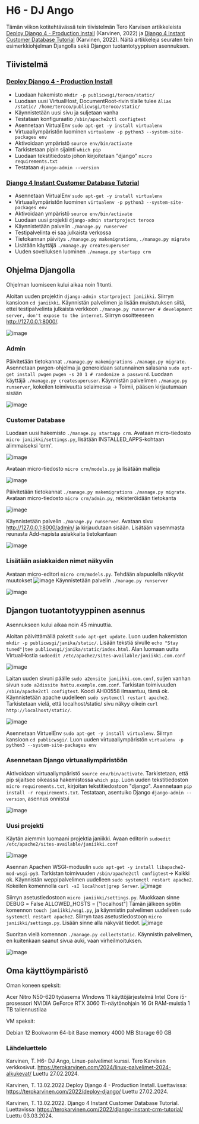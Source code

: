 # H6 - DJ Ango
Tämän viikon kotitehtävässä tein tiivistelmän Tero Karvisen artikkeleista [Deploy Django 4 - Production Install](https://terokarvinen.com/2022/deploy-django/) (Karvinen, 2022) ja [Django 4 Instant Customer Database Tutorial](https://terokarvinen.com/2022/django-instant-crm-tutorial/) (Karvinen, 2022). Näitä artikkeleja seuraten tein esimerkkiohjelman Djangolla sekä Djangon tuotantotyyppisen asennuksen. 
## Tiivistelmä
### [Deploy Django 4 - Production Install](https://terokarvinen.com/2022/deploy-django/)

- Luodaan hakemisto `mkdir -p publicwsgi/teroco/static/`
- Luodaan uusi VirtualHost, DocumentRoot-rivin tilalle tulee `Alias /static/ /home/teroco/publicwsgi/teroco/static/`
- Käynnistetään uusi sivu ja suljetaan vanha
- Testataan konfiguraatio `/sbin/apache2ctl configtest`
- Asennetaan VirtualEnv `sudo apt-get -y install virtualenv`
- Virtuaaliympäristön luominen `virtualenv -p python3 --system-site-packages env`
- Aktivoidaan ympäristö `source env/bin/activate`
- Tarkistetaan pipin sijainti `which pip`
- Luodaan tekstitiedosto johon kirjoitetaan "django" `micro requirements.txt`
- Testataan `django-admin --version`

### [Django 4 Instant Customer Database Tutorial](https://terokarvinen.com/2022/django-instant-crm-tutorial/)

- Asennetaan VirtualEnv `sudo apt-get -y install virtualenv`
- Virtuaaliympäristön luominen `virtualenv -p python3 --system-site-packages env`
- Aktivoidaan ympäristö `source env/bin/activate`
- Luodaan uusi projekti `django-admin startproject teroco`
- Käynnistetään palvelin `./manage.py runserver`
- Testipalvelinta ei saa julkaista verkossa
- Tietokannan päivitys `./manage.py makemigrations`, `./manage.py migrate`
- Lisätään käyttäjä `./manage.py createsuperuser`
- Uuden sovelluksen luominen `./manage.py startapp crm`




## Ohjelma Djangolla
Ohjelman luomiseen kului aikaa noin 1 tunti.

Aloitan uuden projektin `django-admin startproject janiikki`. Siirryn kansioon `cd janiikki`.
Käynnistän palvelimen ja lisään muistutuksen siitä, ettei testipalvelinta julkaista verkkoon `./manage.py runserver # development server, don't expose to the internet`. Siirryn osoitteeseen http://127.0.0.1:8000/.

![image](https://github.com/bhd471/linux-palvelimet/assets/148760837/dc83f702-a57d-4834-bc39-004425f76c78)

### Admin

Päivitetään tietokannat `./manage.py makemigrations` `./manage.py migrate`. Asennetaan pwgen-ohjelma ja generoidaan satunnainen salasana `sudo apt-get install pwgen` `pwgen -s 20 1 # randomize a password`. Luodaan käyttäjä `./manage.py createsuperuser`. Käynnistän palvelimen `./manage.py runserver`, kokeilen toimivuutta selaimessa -> Toimii, pääsen kirjautumaan sisään

![image](https://github.com/bhd471/linux-palvelimet/assets/148760837/c1468430-f094-4f37-bb24-ca8010f6c484)

### Customer Database

Luodaan uusi hakemisto `./manage.py startapp crm`. Avataan micro-tiedosto `micro janiikki/settings.py`, lisätään INSTALLED_APPS-kohtaan alimmaiseksi 'crm'.
  
![image](https://github.com/bhd471/linux-palvelimet/assets/148760837/8b2df5d9-3aea-4258-89e7-ff32ac12aea7)

Avataan micro-tiedosto `micro crm/models.py` ja lisätään malleja
  
![image](https://github.com/bhd471/linux-palvelimet/assets/148760837/35c6c00e-6c58-4e56-b913-406b3f2e07cf)

Päivitetään tietokannat `./manage.py makemigrations` `./manage.py migrate`. Avataan micro-tiedosto `micro crm/admin.py`, rekisteröidään tietokanta

![image](https://github.com/bhd471/linux-palvelimet/assets/148760837/3a5d0db9-c8e2-4fb2-9efd-1b3a88f2ce53)

Käynnistetään palvelin `./manage.py runserver`. Avataan sivu http://127.0.0.1:8000/admin/ ja kirjaudutaan sisään. Lisätään vasemmasta reunasta Add-napista asiakkaita tietokantaan

![image](https://github.com/bhd471/linux-palvelimet/assets/148760837/1efa3978-ad02-4b97-b008-11c4bd113925)

### Lisätään asiakkaiden nimet näkyviin 

Avataan micro-editori `micro crm/models.py`. Tehdään alapuolella näkyvät muutokset
 ![image](https://github.com/bhd471/linux-palvelimet/assets/148760837/9e188549-3336-4f5e-92bf-7b02e77ec7b3)
Käynnistetään palvelin `./manage.py runserver`

![image](https://github.com/bhd471/linux-palvelimet/assets/148760837/86649538-db3b-4e66-9061-3b53504b8b9c)


## Djangon tuotantotyyppinen asennus

Asennukseen kului aikaa noin 45 minuuttia. 

Aloitan päivittämällä paketit `sudo apt-get update`. Luon uuden hakemiston `mkdir -p publicwsgi/janika/static/`. Lisään tekstiä sivulle `echo "Stay tuned"|tee publicwsgi/janika/static/index.html`. Alan luomaan uutta VirtualHostia `sudoedit /etc/apache2/sites-available/janiikki.com.conf`

![image](https://github.com/bhd471/linux-palvelimet/assets/148760837/55628ad9-2c98-41e5-96ba-e23b52afda3c)

Laitan uuden sivuni päälle `sudo a2ensite janiikki.com.conf`, suljen vanhan sivun `sudo a2dissite hattu.example.com.conf`. Tarkistan toimivuuden `/sbin/apache2ctl configtest`. Koodi AH00558 ilmaantuu, tämä ok.
Käynnistetään apache uudelleen `sudo systemctl restart apache2`. Tarkistetaan vielä, että localhost/static/ sivu näkyy oikein `curl http://localhost/static/`.


![image](https://github.com/bhd471/linux-palvelimet/assets/148760837/527bf25a-5981-4834-b07e-470b12e0847f)

Asennetaan VirtuelEnv `sudo apt-get -y install virtualenv`.
Siirryn kansioon `cd publicwsgi/`. Luon uuden virtuaaliympäristön `virtualenv -p python3 --system-site-packages env`

### Asennetaan Django virtuaaliympäristöön

Aktivoidaan virtuaaliympäristö `source env/bin/activate`. Tarkistetaan, että pip sijaitsee oikeassa hakemistossa `which pip`.
Luon uuden tekstitiedoston `micro requirements.txt`, kirjoitan tekstitiedostoon "django".
Asennetaan `pip install -r requirements.txt`.
Testataan, asentuiko Django `django-admin --version`, asennus onnistui

![image](https://github.com/bhd471/linux-palvelimet/assets/148760837/5d93320d-3854-426b-8507-3dbf7aefc9f5)

### Uusi projekti

Käytän aiemmin luomaani projektia janiikki. Avaan editorin `sudoedit /etc/apache2/sites-available/janiikki.conf`

![image](https://github.com/bhd471/linux-palvelimet/assets/148760837/076b9103-f751-4d9c-b377-bb50e205eaea)

Asennan Apachen WSGI-moduulin `sudo apt-get -y install libapache2-mod-wsgi-py3`. Tarkistan toimivuuden `/sbin/apache2ctl configtest`-> Kaikki ok.
Käynnistän weppipalvelimen uudelleen `sudo systemctl restart apache2`. Kokeilen komennolla `curl -sI localhost|grep Server`.
![image](https://github.com/bhd471/linux-palvelimet/assets/148760837/d2e6e75a-fa31-4a4c-855d-fdafdaf16d6e)

Siirryn asetustiedostoon `micro janiikki/settings.py`. Muokkaan sinne
    DEBUG = False
    ALLOWED_HOSTS = ["localhost"]
Tämän jälkeen syötin komennon `touch janiikki/wsgi.py`, ja käynnistin palvelimen uudelleen `sudo systemctl restart apache2`.
Siirryn taas asetustiedostoon `micro janiikki/settings.py`. Lisään sinne alla näkyvät tiedot.
![image](https://github.com/bhd471/linux-palvelimet/assets/148760837/b31af790-d02f-4cf3-8e77-39580ce6b1c9)

Suoritan vielä komennon `./manage.py collectstatic`. Käynnistin palvelimen, en kuitenkaan saanut sivua auki, vaan virheilmoituksen.

![image](https://github.com/bhd471/linux-palvelimet/assets/148760837/9525e693-06fe-4453-a765-76d37e17138a)

## Oma käyttöympäristö

Oman koneen speksit:

Acer Nitro N50-620 työasema
Windows 11 käyttöjärjestelmä
Intel Core i5-prosessori
NVIDIA GeForce RTX 3060 Ti-näytönohjain
16 Gt RAM-muistia
1 TB tallennustilaa

VM speksit:

Debian 12 Bookworm 64-bit
Base memory 4000 MB
Storage 60 GB



### Lähdeluettelo
Karvinen, T. H6- DJ Ango, Linux-palvelimet kurssi. Tero Karvisen verkkosivut. https://terokarvinen.com/2024/linux-palvelimet-2024-alkukevat/
Luettu 27.02.2024.

Karvinen, T. 13.02.2022.Deploy Django 4 - Production Install. Luettavissa: https://terokarvinen.com/2022/deploy-django/
Luettu 27.02.2024.

Karvinen, T. 13.02.2022. Django 4 Instant Customer Database Tutorial. Luettavissa: https://terokarvinen.com/2022/django-instant-crm-tutorial/
Luettu 03.03.2024.
